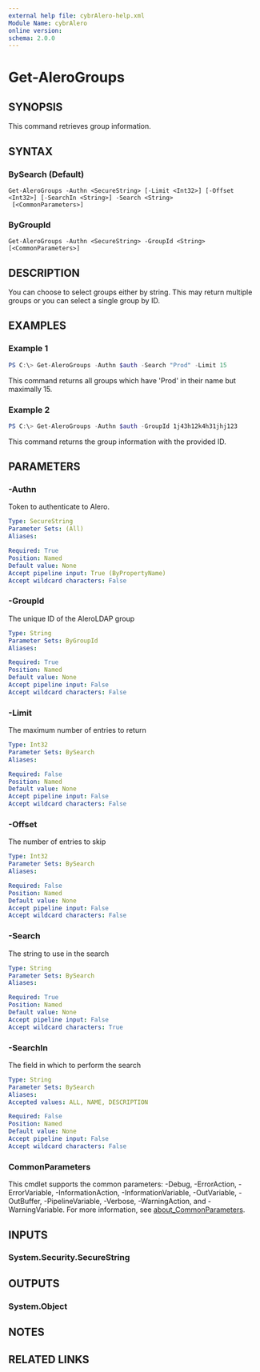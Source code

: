 ```yaml
---
external help file: cybrAlero-help.xml
Module Name: cybrAlero
online version:
schema: 2.0.0
---
```


# Get-AleroGroups

## SYNOPSIS
This command retrieves group information.

## SYNTAX

### BySearch (Default)
```
Get-AleroGroups -Authn <SecureString> [-Limit <Int32>] [-Offset <Int32>] [-SearchIn <String>] -Search <String>
 [<CommonParameters>]
```

### ByGroupId
```
Get-AleroGroups -Authn <SecureString> -GroupId <String> [<CommonParameters>]
```

## DESCRIPTION
You can choose to select groups either by string. This may return multiple groups or you can select a single group by ID.

## EXAMPLES

### Example 1
```powershell
PS C:\> Get-AleroGroups -Authn $auth -Search "Prod" -Limit 15
```

This command returns all groups which have 'Prod' in their name but maximally 15.

### Example 2
```powershell
PS C:\> Get-AleroGroups -Authn $auth -GroupId 1j43h12k4h31jhj123
```

This command returns the group information with the provided ID.

## PARAMETERS

### -Authn
Token to authenticate to Alero.

```yaml
Type: SecureString
Parameter Sets: (All)
Aliases:

Required: True
Position: Named
Default value: None
Accept pipeline input: True (ByPropertyName)
Accept wildcard characters: False
```

### -GroupId
The unique ID of the AleroLDAP group

```yaml
Type: String
Parameter Sets: ByGroupId
Aliases:

Required: True
Position: Named
Default value: None
Accept pipeline input: False
Accept wildcard characters: False
```

### -Limit
The maximum number of entries to return

```yaml
Type: Int32
Parameter Sets: BySearch
Aliases:

Required: False
Position: Named
Default value: None
Accept pipeline input: False
Accept wildcard characters: False
```

### -Offset
The number of entries to skip

```yaml
Type: Int32
Parameter Sets: BySearch
Aliases:

Required: False
Position: Named
Default value: None
Accept pipeline input: False
Accept wildcard characters: False
```

### -Search
The string to use in the search

```yaml
Type: String
Parameter Sets: BySearch
Aliases:

Required: True
Position: Named
Default value: None
Accept pipeline input: False
Accept wildcard characters: True
```

### -SearchIn
The field in which to perform the search

```yaml
Type: String
Parameter Sets: BySearch
Aliases:
Accepted values: ALL, NAME, DESCRIPTION

Required: False
Position: Named
Default value: None
Accept pipeline input: False
Accept wildcard characters: False
```

### CommonParameters
This cmdlet supports the common parameters: -Debug, -ErrorAction, -ErrorVariable, -InformationAction, -InformationVariable, -OutVariable, -OutBuffer, -PipelineVariable, -Verbose, -WarningAction, and -WarningVariable. For more information, see [about_CommonParameters](http://go.microsoft.com/fwlink/?LinkID=113216).

## INPUTS

### System.Security.SecureString

## OUTPUTS

### System.Object
## NOTES

## RELATED LINKS
